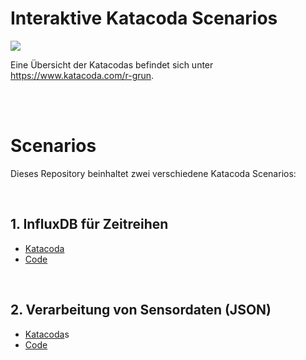 # Interaktive Katacoda Scenarios

[![](http://shields.katacoda.com/katacoda/r-grun/count.svg)](https://www.katacoda.com/r-grun "Get your profile on Katacoda.com")

Eine Übersicht der Katacodas befindet sich unter https://www.katacoda.com/r-grun.

<br/>
<br/>

# Scenarios

Dieses Repository beinhaltet zwei verschiedene Katacoda Scenarios:

<br/>

## 1. InfluxDB für Zeitreihen

-   [Katacoda](https://www.katacoda.com/r-grun/scenarios/influxdb_zeitreihen)
-   [Code](https://github.com/r-grun/katacoda-scenarios/tree/main/InfluxDB_Zeitreihen)

<br/>

## 2. Verarbeitung von Sensordaten (JSON)

-   [Katacoda](https://www.katacoda.com/r-grun/scenarios/verarbeitung_sensordaten_json)s
-   [Code](https://github.com/r-grun/katacoda-scenarios/tree/main/Verarbeitung_Sensordaten_JSON)
